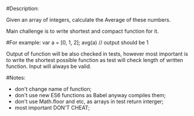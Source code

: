#Description:

Given an array of integers, calculate the Average of these numbers.

Main challenge is to write shortest and compact function for it.

#For example: 
var a = [0, 1, 2];
avg(a) // output should be 1

Output of function will be also checked in tests, however most important is to write the shortest possible function as test will check length of written function. Input will always be valid.

#Notes:
- don't change name of function;
- don't use new ES6 functions as Babel anyway compiles them;
- don't use Math.floor and etc, as arrays in test return interger;
- most important DON'T CHEAT;